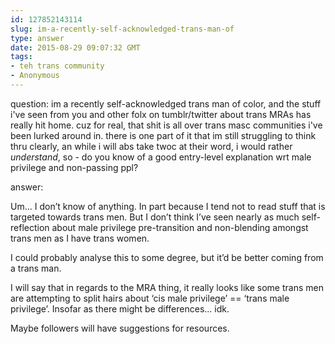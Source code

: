 ```yaml
---
id: 127852143114
slug: im-a-recently-self-acknowledged-trans-man-of
type: answer
date: 2015-08-29 09:07:32 GMT
tags:
- teh trans community
- Anonymous
---
```

question: im a recently self-acknowledged trans man of color, and the stuff i've seen from you and other folx on tumblr/twitter about trans MRAs has really hit home. cuz for real, that shit is all over trans masc communities i've been lurked around in. there is one part of it that im still struggling to think thru clearly, an while i will abs take twoc at their word, i would rather *understand*, so - do you know of a good entry-level explanation wrt male privilege and non-passing ppl?

answer: <p>Um... I don’t know of anything. In part because I tend not to read stuff that is targeted towards trans men. But I don’t think I’ve seen nearly as much self-reflection about male privilege pre-transition and non-blending amongst trans men as I have trans women.&nbsp;</p><p>I could probably analyse this to some degree, but it’d be better coming from a trans man.&nbsp;</p><p>I will say that in regards to the MRA thing, it really looks like some trans men are attempting to split hairs about&nbsp;‘cis male privilege’ =\=&nbsp;‘trans male privilege’. Insofar as there might be differences... idk.&nbsp;</p><p>Maybe followers will have suggestions for resources.</p>